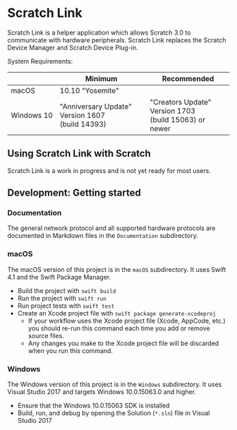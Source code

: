 # Scratch Link

Scratch Link is a helper application which allows Scratch 3.0 to communicate with hardware peripherals. Scratch Link
replaces the Scratch Device Manager and Scratch Device Plug-in.

System Requirements:

&nbsp; | Minimum | Recommended
--- | --- | ---
macOS | 10.10 "Yosemite" |
Windows&nbsp;10 | "Anniversary&nbsp;Update" Version&nbsp;1607 (build&nbsp;14393) | "Creators&nbsp;Update" Version&nbsp;1703 (build&nbsp;15063) or newer

## Using Scratch Link with Scratch

Scratch Link is a work in progress and is not yet ready for most users.

## Development: Getting started

### Documentation

The general network protocol and all supported hardware protocols are documented in Markdown files in the
`Documentation` subdirectory.

### macOS

The macOS version of this project is in the `macOS` subdirectory. It uses Swift 4.1 and the Swift Package Manager.

* Build the project with `swift build`
* Run the project with `swift run`
* Run project tests with `swift test`
* Create an Xcode project file with `swift package generate-xcodeproj`
  * If your workflow uses the Xcode project file (Xcode, AppCode, etc.) you should re-run this command each time you
    add or remove source files.
  * Any changes you make to the Xcode project file will be discarded when you run this command.

### Windows

The Windows version of this project is in the `Windows` subdirectory. It uses Visual Studio 2017 and targets Windows
10.0.15063.0 and higher.

* Ensure that the Windows 10.0.15063 SDK is installed
* Build, run, and debug by opening the Solution (`*.sln`) file in Visual Studio 2017
